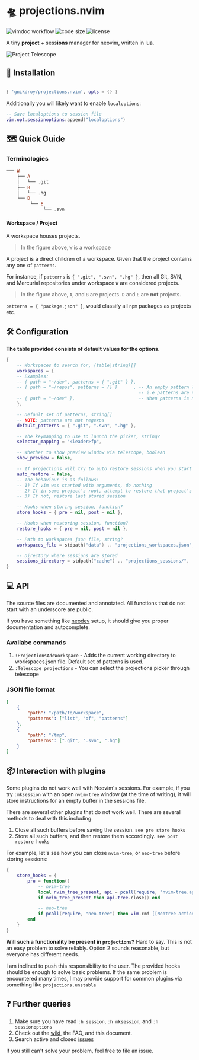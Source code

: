 # 🛸 projections.nvim

<!-- panvimdoc-ignore-start -->

![vimdoc workflow](https://img.shields.io/github/actions/workflow/status/gnikdroy/projections.nvim/gendocs.yml?branch=main)
![code size](https://img.shields.io/github/languages/code-size/gnikdroy/projections.nvim?style=flat-square)
![license](https://img.shields.io/github/license/gnikdroy/projections.nvim?style=flat-square)

<!-- panvimdoc-ignore-end -->

A tiny **project** + sess**ions** manager for neovim, written in lua.

<!-- panvimdoc-ignore-start -->

![Project Telescope](https://user-images.githubusercontent.com/30725674/249766947-e2fa995c-c860-423b-a775-9a55ac7d6256.png)

<!-- panvimdoc-ignore-end -->

## 🔌 Installation

```lua

{ 'gnikdroy/projections.nvim', opts = {} }

```

Additionally you will likely want to enable `localoptions`:

```lua
-- Save localoptions to session file
vim.opt.sessionoptions:append("localoptions")
```

## 🗺️ Quick Guide

### Terminologies

```haskell
─── W
    ├── A
    │   └── .git
    ├── B
    │   └── .hg
    └── D
         └── E
              └── .svn
```
#### Workspace / Project

A workspace houses projects.

> In the figure above, `W` is a workspace

A project is a direct children of a workspace.
Given that the project contains any one of `patterns`.

For instance, if `patterns` is `{ ".git", ".svn", ".hg" }`, then all Git, SVN,
and Mercurial repositories under workspace `W` are considered projects.

> In the figure above, `A`, and `B` are projects. `D` and `E` are **not** projects.

`patterns = { "package.json" }`, would classify all `npm` packages as projects etc.


## 🛠️ Configuration

**The table provided consists of default values for the options.**


```lua
{ 
    -- Workspaces to search for, (table|string)[]
    workspaces = {
    -- Examples:
    -- { path = "~/dev", patterns = { ".git" } },
    -- { path = "~/repos", patterns = {} }      , -- An empty pattern list indicates that all subdirectories are projects
                                                  -- i.e patterns are not considered
    -- { path = "~/dev" },                        -- When patterns is not provided, default patterns is used (specified below)
    },

    -- Default set of patterns, string[]
    -- NOTE: patterns are not regexps
    default_patterns = { ".git", ".svn", ".hg" },

    -- The keymapping to use to launch the picker, string?
    selector_mapping = "<leader>fp",

    -- Whether to show preview window via telescope, boolean
    show_preview = false,

    -- If projections will try to auto restore sessions when you start neovim, boolean
    auto_restore = false,
    -- The behaviour is as follows:
    -- 1) If vim was started with arguments, do nothing
    -- 2) If in some project's root, attempt to restore that project's session
    -- 3) If not, restore last stored session

    -- Hooks when storing session, function?
    store_hooks = { pre = nil, post = nil },

    -- Hooks when restoring session, function?
    restore_hooks = { pre = nil, post = nil },

    -- Path to workspaces json file, string?
    workspaces_file = stdpath("data") .. "projections_workspaces.json",

    -- Directory where sessions are stored
    sessions_directory = stdpath("cache") .. "projections_sessions/",
}
```

## 💻 API

The source files are documented and annotated.
All functions that do not start with an underscore are public.

If you have something like [neodev](https://github.com/folke/neodev.nvim) setup, it should give you proper documentation and autocomplete.

### Availabe commands

1. `:ProjectionsAddWorkspace` - Adds the current working directory to workspaces.json file. Default set of patterns is used.
1. `:Telescope projections`   - You can select the projections picker through telescope


### JSON file format

```json
[
    {
        "path": "/path/to/workspace",
        "patterns": ["list", "of", "patterns"]
    },
    {
        "path": "/tmp",
        "patterns": [".git", ".svn", ".hg"]
    }
]
```

## 📦 Interaction with plugins

Some plugins do not work well with Neovim's sessions. For example, if you try `:mksession` with an open
`nvim-tree` window (at the time of writing), it will store instructions for an empty buffer in the sessions file.

There are several other plugins that do not work well. There are several methods to deal with this including:

1. Close all such buffers before saving the session. `see pre store hooks`
2. Store all such buffers, and then restore them accordingly. `see post restore hooks`

For example, let's see how you can close `nvim-tree`, or `neo-tree` before storing sessions:

```lua
{
    store_hooks = {
        pre = function()
            -- nvim-tree 
            local nvim_tree_present, api = pcall(require, "nvim-tree.api")
            if nvim_tree_present then api.tree.close() end

            -- neo-tree
            if pcall(require, "neo-tree") then vim.cmd [[Neotree action=close]] end
        end
    }
}
```

**Will such a functionality be present in `projections`?** Hard to say. This is not an easy problem to solve reliably.
Option 2 sounds reasonable, but everyone has different needs.

I am inclined to push this responsibility to the user. The provided hooks should be enough to solve basic problems.
If the same problem is encountered many times, I may provide support for common plugins via something like `projections.unstable`

## ❓ Further queries

1. Make sure you have read `:h session`, `:h mksession`, and `:h sessionoptions`
2. Check out the [wiki](https://github.com/GnikDroy/projections.nvim/wiki), the FAQ, and this document.
2. Search active and closed [issues](https://github.com/GnikDroy/projections.nvim/issues?q=is%3Aissue)

If you still can't solve your problem, feel free to file an issue.
